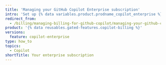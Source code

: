 ```yaml
---
title: 'Managing your GitHub Copilot Enterprise subscription'
intro: 'Set up {% data variables.product.prodname_copilot_enterprise %} for your or enterprise account and manage your subscription.'
redirect_from:
  - /billing/managing-billing-for-github-copilot/managing-your-github-copilot-subscription-for-your-organization-or-enterprise
product: '{% data reusables.gated-features.copilot-billing %}'
versions:
  feature: copilot-enterprise
type: how_to
topics:
  - Copilot
shortTitle: Your enterprise subscription
---
```

